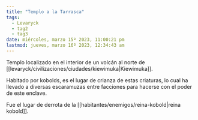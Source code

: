 ```yaml
---
title: "Templo a la Tarrasca"
tags:
  - Levaryck
  - tag2
  - tag3
date: miércoles, marzo 15º 2023, 11:00:21 pm
lastmod: jueves, marzo 16º 2023, 12:34:43 am
---
```


Templo localizado en el interior de un volcán al norte de [[levaryck/civilizaciones/ciudades/kiewimuka|Kiewimuka]].

Habitado por kobolds, es el lugar de crianza de estas criaturas, lo cual ha llevado a diversas escaramuzas entre facciones para hacerse con el poder de este enclave.

Fue el lugar de derrota de la [[habitantes/enemigos/reina-kobold|reina kobold]].
